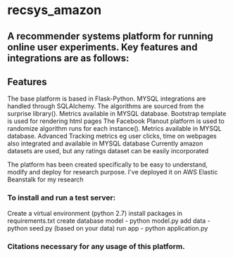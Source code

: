 
# recsys_amazon
## A recommender systems platform for running online user experiments. Key features and integrations are as follows:

## Features
The base platform is based in Flask-Python. MYSQL integrations are handled through SQLAlchemy.
The algorithms are sourced from the surprise library(). Metrics available in MYSQL database.
Bootstrap template is used for rendering html pages
The Facebook Planout platform is used to randomize algorithm runs for each instance(). Metrics available in MYSQL database.
Advanced Tracking metrics eg user clicks, time on webpages also integrated and available in MYSQL database
Currently amazon datasets are used, but any ratings dataset can be easily incorporated

The platform has been created specifically to be easy to understand, modify and deploy for research purpose. I've deployed it on AWS Elastic Beanstalk for my research

### To install and run a test server:
Create a virtual environment (python 2.7)
install packages in requirements.txt
create database model - python model.py
add data - python seed.py (based on your data)
run app - python application.py

### Citations necessary for any usage of this platform.
